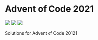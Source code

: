 # Advent of Code 2021

![](https://img.shields.io/badge/day%20📅-8-blue)
![](https://img.shields.io/badge/days%20completed-8-red)
![](https://img.shields.io/badge/stars%20⭐-16-yellow)

Solutions for Advent of Code 20121